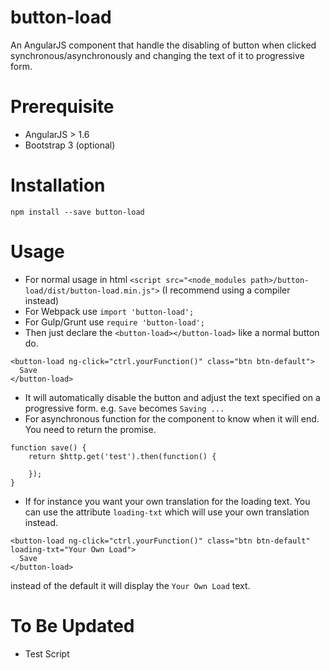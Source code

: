 # button-load
An AngularJS component that handle the disabling of button when clicked synchronous/asynchronously and changing the text of it to progressive form.

# Prerequisite
- AngularJS > 1.6
- Bootstrap 3 (optional)

# Installation

```
npm install --save button-load
```

# Usage
- For normal usage in html `<script src="<node_modules path>/button-load/dist/button-load.min.js">` (I recommend using a compiler instead)
- For Webpack use `import 'button-load';`
- For Gulp/Grunt use `require 'button-load';`
- Then just declare the `<button-load></button-load>` like a normal button do.
```
<button-load ng-click="ctrl.yourFunction()" class="btn btn-default">
  Save
</button-load>
```
- It will automatically disable the button and adjust the text specified on a progressive form. e.g. `Save` becomes `Saving ...`
- For asynchronous function for the component to know when it will end. You need to return the promise.
```
function save() {
    return $http.get('test').then(function() {

    });
}
```
- If for instance you want your own translation for the loading text. You can use the attribute `loading-txt` which will use your own translation instead.

```
<button-load ng-click="ctrl.yourFunction()" class="btn btn-default" loading-txt="Your Own Load">
  Save
</button-load>
```
instead of the default it will display the `Your Own Load` text.

# To Be Updated
- Test Script
